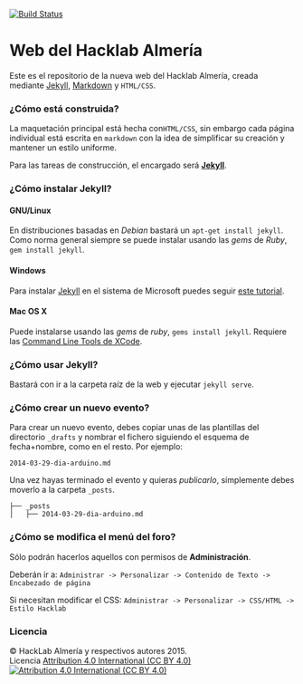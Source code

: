 [![Build Status](https://travis-ci.org/HackLab-Almeria/hacklab-almeria.github.io.svg?branch=master)](https://travis-ci.org/HackLab-Almeria/hacklab-almeria.github.io)

# Web del Hacklab Almería

Este es el repositorio de la nueva web del Hacklab Almería, creada mediante [Jekyll][1], [Markdown][2] y `HTML/CSS`.

### ¿Cómo está construida?

La maquetación principal está hecha con`HTML/CSS`, sin embargo cada página individual está escrita en `markdown` con la idea de simplificar su creación y mantener un estilo uniforme.

Para las tareas de construcción, el encargado será **[Jekyll][1]**.

### ¿Cómo instalar Jekyll?

#### GNU/Linux

En distribuciones basadas en _Debian_ bastará un `apt-get install jekyll`. Como norma general siempre se puede instalar usando las _gems_ de _Ruby_, `gem install jekyll`.

#### Windows

Para instalar [Jekyll][1] en el sistema de Microsoft puedes seguir [este tutorial][3].

#### Mac OS X

Puede instalarse usando las _gems_ de _ruby_, `gems install jekyll`. Requiere las [Command Line Tools de XCode][4].

### ¿Cómo usar Jekyll?

Bastará con ir a la carpeta raíz de la web y ejecutar `jekyll serve`.

### ¿Cómo crear un nuevo evento?

Para crear un nuevo evento, debes copiar unas de las plantillas del directorio `_drafts` y nombrar el fichero siguiendo el esquema de fecha+nombre, como en el resto. Por ejemplo:

```
2014-03-29-dia-arduino.md
```

Una vez hayas terminado el evento y quieras _publicarlo_, símplemente debes moverlo a la carpeta `_posts`. 

```
├── _posts
│   ├── 2014-03-29-dia-arduino.md
```

### ¿Cómo se modifica el menú del foro?

Sólo podrán hacerlos aquellos con permisos de **Administración**.

Deberán ir a: `Administrar -> Personalizar -> Contenido de Texto -> Encabezado de página`

Si necesitan modificar el CSS:  `Administrar -> Personalizar -> CSS/HTML -> Estilo Hacklab`

### Licencia

© HackLab Almería y respectivos autores 2015.  
Licencia [Attribution 4.0 International (CC BY 4.0)][5]  
[![Attribution 4.0 International (CC BY 4.0)](http://i.creativecommons.org/l/by/4.0/88x31.png "Attribution 4.0 International (CC BY 4.0)")][5]


[1]: http://jekyllrb.com
[2]: http://es.wikipedia.org/wiki/Markdown
[3]: http://jekyll-windows.juthilo.com
[4]: http://railsapps.github.io/xcode-command-line-tools.html
[5]: http://creativecommons.org/licenses/by/4.0/
